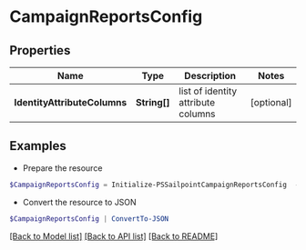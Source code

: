 # CampaignReportsConfig
## Properties

Name | Type | Description | Notes
------------ | ------------- | ------------- | -------------
**IdentityAttributeColumns** | **String[]** | list of identity attribute columns | [optional] 

## Examples

- Prepare the resource
```powershell
$CampaignReportsConfig = Initialize-PSSailpointCampaignReportsConfig  -IdentityAttributeColumns [firstname, lastname]
```

- Convert the resource to JSON
```powershell
$CampaignReportsConfig | ConvertTo-JSON
```

[[Back to Model list]](../README.md#documentation-for-models) [[Back to API list]](../README.md#documentation-for-api-endpoints) [[Back to README]](../README.md)


